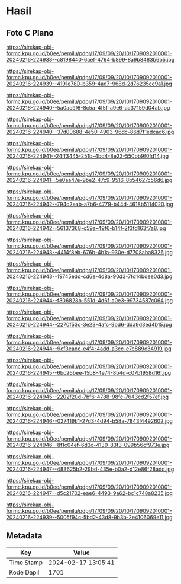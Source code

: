 # Hasil

## Foto C Plano

https://sirekap-obj-formc.kpu.go.id/b0ee/pemilu/pdpr/17/09/09/20/10/1709092010001-20240216-224938--c8198440-6aef-4764-b899-8a9b8483b6b5.jpg

https://sirekap-obj-formc.kpu.go.id/b0ee/pemilu/pdpr/17/09/09/20/10/1709092010001-20240216-224939--4191e780-b359-4ad7-968d-2d76235cc9a1.jpg

https://sirekap-obj-formc.kpu.go.id/b0ee/pemilu/pdpr/17/09/09/20/10/1709092010001-20240216-224940--5a0ac9f6-8c5a-4f5f-a9e6-aa37159d04ab.jpg

https://sirekap-obj-formc.kpu.go.id/b0ee/pemilu/pdpr/17/09/09/20/10/1709092010001-20240216-224940--37d00688-4e50-4903-96dc-86d7f1edcad6.jpg

https://sirekap-obj-formc.kpu.go.id/b0ee/pemilu/pdpr/17/09/09/20/10/1709092010001-20240216-224941--24ff3445-251b-4bd4-8e23-550bb9f0fd14.jpg

https://sirekap-obj-formc.kpu.go.id/b0ee/pemilu/pdpr/17/09/09/20/10/1709092010001-20240216-224941--5e0aa47e-9be2-47c9-9516-8b54627c56d6.jpg

https://sirekap-obj-formc.kpu.go.id/b0ee/pemilu/pdpr/17/09/09/20/10/1709092010001-20240216-224942--794c2eab-a7b6-4779-b44d-4618b5114020.jpg

https://sirekap-obj-formc.kpu.go.id/b0ee/pemilu/pdpr/17/09/09/20/10/1709092010001-20240216-224942--56137368-c59a-49f6-b14f-2f3fd163f7a8.jpg

https://sirekap-obj-formc.kpu.go.id/b0ee/pemilu/pdpr/17/09/09/20/10/1709092010001-20240216-224943--4414f8eb-676b-4b1a-930e-d7708aba8326.jpg

https://sirekap-obj-formc.kpu.go.id/b0ee/pemilu/pdpr/17/09/09/20/10/1709092010001-20240216-224943--19745edd-cd6e-4d8a-90d3-7fd14bdee0d3.jpg

https://sirekap-obj-formc.kpu.go.id/b0ee/pemilu/pdpr/17/09/09/20/10/1709092010001-20240216-224944--f306828b-551d-4d6f-a0e3-99734587c064.jpg

https://sirekap-obj-formc.kpu.go.id/b0ee/pemilu/pdpr/17/09/09/20/10/1709092010001-20240216-224944--2270f53c-3e23-4afc-9bd6-dda9d3ed4b15.jpg

https://sirekap-obj-formc.kpu.go.id/b0ee/pemilu/pdpr/17/09/09/20/10/1709092010001-20240216-224944--9cf3eadc-e4f4-4add-a3cc-e7c889c34919.jpg

https://sirekap-obj-formc.kpu.go.id/b0ee/pemilu/pdpr/17/09/09/20/10/1709092010001-20240216-224945--6bc26bee-15b8-4e74-8b4d-c07b1958d16f.jpg

https://sirekap-obj-formc.kpu.go.id/b0ee/pemilu/pdpr/17/09/09/20/10/1709092010001-20240216-224945--2202f20d-7bf6-4788-98fc-7643cd2f57ef.jpg

https://sirekap-obj-formc.kpu.go.id/b0ee/pemilu/pdpr/17/09/09/20/10/1709092010001-20240216-224946--027419b1-27d3-4d94-b58a-7843f4492602.jpg

https://sirekap-obj-formc.kpu.go.id/b0ee/pemilu/pdpr/17/09/09/20/10/1709092010001-20240216-224946--8f1c04ef-6d3c-4130-83f3-099b56cf973e.jpg

https://sirekap-obj-formc.kpu.go.id/b0ee/pemilu/pdpr/17/09/09/20/10/1709092010001-20240216-224947--483625b2-29bd-435e-b0a2-d12e86f28add.jpg

https://sirekap-obj-formc.kpu.go.id/b0ee/pemilu/pdpr/17/09/09/20/10/1709092010001-20240216-224947--d5c21702-eae6-4493-9a62-bc1c748a8235.jpg

https://sirekap-obj-formc.kpu.go.id/b0ee/pemilu/pdpr/17/09/09/20/10/1709092010001-20240216-224939--5005f94c-5bd2-43d8-9b3b-2e4106069e11.jpg


## Metadata

| Key        | Value               |
| ---------- | ------------------- |
| Time Stamp | 2024-02-17 13:05:41 |
| Kode Dapil | 1701                |



